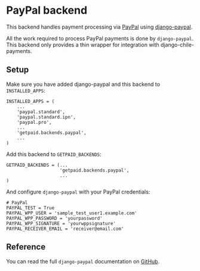 # PayPal backend

This backend handles payment processing via [PayPal](https://paypal.com) using [django-paypal](https://pypi.python.org/pypi/django-paypal/0.1.2).

All the work required to process PayPal payments is done by `django-paypal`. This backend only provides a thin wrapper for integration with django-chile-payments.

## Setup

Make sure you have added django-paypal and this backend to `INSTALLED_APPS`:

    INSTALLED_APPS = (
        ...
        'paypal.standard',
        'paypal.standard.ipn',
        'paypal.pro',
        ...
        'getpaid.backends.paypal',
        ...
    )

Add this backend to `GETPAID_BACKENDS`:

    GETPAID_BACKENDS = (...
                        'getpaid.backends.paypal',
                        ...
    )

And configure `django-paypal` with your PayPal credentials:

    # PayPal
    PAYPAL_TEST = True
    PAYPAL_WPP_USER = 'sample_test_user1.example.com'
    PAYPAL_WPP_PASSWORD = 'yourpassword'
    PAYPAL_WPP_SIGNATURE = 'yourwppsignature'
    PAYPAL_RECEIVER_EMAIL = 'receiver@email.com'

## Reference

You can read the full `django-paypal` documentation on [GitHub](https://github.com/spookylukey/django-paypal).